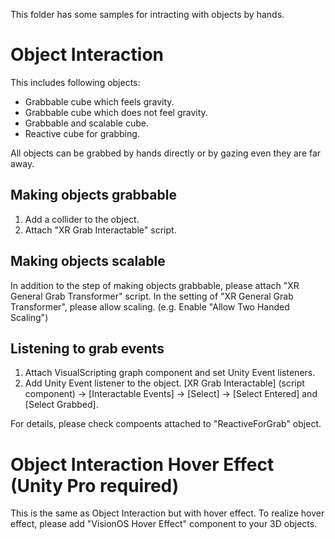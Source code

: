 This folder has some samples for intracting with objects by hands.

# Object Interaction
This includes following objects:

- Grabbable cube which feels gravity.
- Grabbable cube which does not feel gravity.
- Grabbable and scalable cube.
- Reactive cube for grabbing.

All objects can be grabbed by hands directly or by gazing even they are far away.

## Making objects grabbable
1. Add a collider to the object.
2. Attach "XR Grab Interactable" script.

## Making objects scalable
In addition to the step of making objects grabbable, please attach "XR General Grab Transformer" script.
In the setting of "XR General Grab Transformer", please allow scaling. (e.g. Enable "Allow Two Handed Scaling")

## Listening to grab events
1. Attach VisualScripting graph component and set Unity Event listeners.
2. Add Unity Event listener to the object. [XR Grab Interactable] (script component) -> [Interactable Events] -> [Select] -> [Select Entered] and [Select Grabbed].

For details, please check compoents attached to "ReactiveForGrab" object.

# Object Interaction Hover Effect (Unity Pro required)
This is the same as Object Interaction but with hover effect. To realize hover effect, please add "VisionOS Hover Effect" component to your 3D objects.